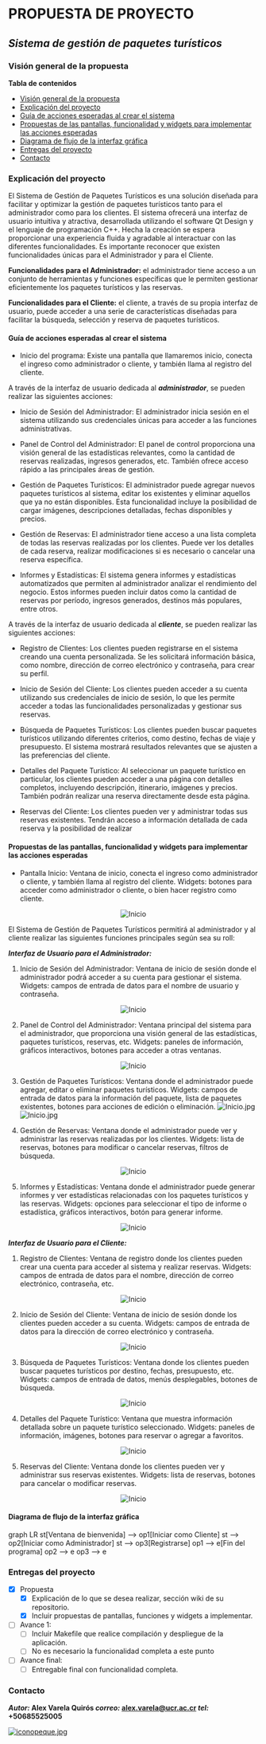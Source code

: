 PROPUESTA DE PROYECTO
=============
*Sistema de gestión de paquetes turísticos*
-------------

### **Visión general de la propuesta**
**Tabla de contenidos**
- [Visión general de la propuesta](###visión-general-de-la-propuesta)
- [Explicación del proyecto](###explicación-del-proyecto)
- [Guía de acciones esperadas al crear el sistema](####Guía-de-acciones-esperadas-al-crear-el-sistema)
- [Propuestas de las pantallas, funcionalidad y widgets para implementar las acciones esperadas](####Propuestas-de-las-pantallas,-funcionalidad-y-widgets-para-implementar-las-acciones-esperadas)
- [Diagrama de flujo de la interfaz gráfica](####diagrama-de-flujo-de-la-interfaz-gráfica)
- [Entregas del proyecto](###entregas-del-proyecto)
- [Contacto](###contacto)



### Explicación del proyecto
El Sistema de Gestión de Paquetes Turísticos es una solución diseñada para facilitar y optimizar la gestión de paquetes turísticos tanto para el administrador como para los clientes. El sistema ofrecerá una interfaz de usuario intuitiva y atractiva, desarrollada utilizando el software Qt Design y el lenguaje de programación C++. Hecha la creación se espera proporcionar  una experiencia fluida y agradable al interactuar con las diferentes funcionalidades. Es importante reconocer que existen funcionalidades únicas para el Administrador y para el Cliente. 

**Funcionalidades para el Administrador:** el administrador tiene acceso a un conjunto de herramientas y funciones específicas que le permiten gestionar eficientemente los paquetes turísticos y las reservas. 

**Funcionalidades para el Cliente:** el cliente, a través de su propia interfaz de usuario, puede acceder a una serie de características diseñadas para facilitar la búsqueda, selección y reserva de paquetes turísticos. 

#### Guía de acciones esperadas al crear el sistema
- Inicio del programa:
		Existe una pantalla que llamaremos inicio, conecta el ingreso como administrador o cliente, y también llama al registro del cliente.
 
 A través de la interfaz de usuario dedicada al ***administrador***, se pueden realizar las siguientes acciones:

- Inicio de Sesión del Administrador:
		El administrador inicia sesión en el sistema utilizando sus credenciales únicas para acceder a las funciones administrativas.

- Panel de Control del Administrador:
    	El panel de control proporciona una visión general de las estadísticas relevantes, como la cantidad de reservas realizadas, ingresos generados, etc. También ofrece acceso rápido a las principales áreas de gestión.

- Gestión de Paquetes Turísticos:
    	El administrador puede agregar nuevos paquetes turísticos al sistema, editar los existentes y eliminar aquellos que ya no están disponibles. Esta funcionalidad incluye la posibilidad de cargar imágenes, descripciones detalladas, fechas disponibles y precios.

-	Gestión de Reservas:
			El administrador tiene acceso a una lista completa de todas las reservas realizadas por los clientes. Puede ver los detalles de cada reserva, realizar modificaciones si es necesario o cancelar una reserva específica.

- Informes y Estadísticas:
		El sistema genera informes y estadísticas automatizados que permiten al administrador analizar el rendimiento del negocio. Estos informes pueden incluir datos como la cantidad de reservas por período, ingresos generados, destinos más populares, entre otros.

A través de la interfaz de usuario dedicada al ***cliente***, se pueden realizar las siguientes acciones:

- Registro de Clientes:
    	Los clientes pueden registrarse en el sistema creando una cuenta personalizada. Se les solicitará información básica, como nombre, dirección de correo electrónico y contraseña, para crear su perfil.

- Inicio de Sesión del Cliente:
		Los clientes pueden acceder a su cuenta utilizando sus credenciales de inicio de sesión, lo que les permite acceder a todas las funcionalidades personalizadas y gestionar sus reservas.

- Búsqueda de Paquetes Turísticos:
		Los clientes pueden buscar paquetes turísticos utilizando diferentes criterios, como destino, fechas de viaje y presupuesto. El sistema mostrará resultados relevantes que se ajusten a las preferencias del cliente.

- Detalles del Paquete Turístico:
		Al seleccionar un paquete turístico en particular, los clientes pueden acceder a una página con detalles completos, incluyendo descripción, itinerario, imágenes y precios. También podrán realizar una reserva directamente desde esta página.

- Reservas del Cliente:
		Los clientes pueden ver y administrar todas sus reservas existentes. Tendrán acceso a información detallada de cada reserva y la posibilidad de realizar

#### Propuestas de las pantallas, funcionalidad y widgets para implementar las acciones esperadas

- Pantalla Inicio:
		Ventana de inicio, conecta el ingreso como administrador o cliente, y también llama al registro del cliente.
        Widgets:  botones para acceder como administrador o cliente, o bien hacer registro como cliente.
		

<p align="center">
  <img src="https://i.postimg.cc/Vkf4cNVg/Inicio.jpg" alt="Inicio" />
</p>


El Sistema de Gestión de Paquetes Turísticos permitirá  al administrador y  al cliente realizar las siguientes funciones principales según sea su roll:

***Interfaz de Usuario para el Administrador:***

1. Inicio de Sesión del Administrador:
		Ventana de inicio de sesión donde el administrador podrá acceder a su cuenta para gestionar el sistema.
        Widgets: campos de entrada de datos para el nombre de usuario y contraseña.

<p align="center">
  <img src="https://i.postimg.cc/Kvns2wvG/Admi1.jpg" alt="Inicio" />
</p>


2. Panel de Control del Administrador:
        Ventana principal del sistema para el administrador, que proporciona una visión general de las estadísticas, paquetes turísticos, reservas, etc.
        Widgets: paneles de información, gráficos interactivos, botones para acceder a otras ventanas.

<p align="center">
  <img src="https://i.postimg.cc/t4pvCkYh/Admi2.jpg" alt="Inicio" />
</p>


3. Gestión de Paquetes Turísticos:
        Ventana donde el administrador puede agregar, editar o eliminar paquetes turísticos.
        Widgets: campos de entrada de datos para la información del paquete, lista de paquetes existentes, botones para acciones de edición o eliminación.
![Inicio.jpg](https://i.postimg.cc/BnpY8FKR/Admi3.jpg)
![Inicio.jpg](https://i.postimg.cc/fbbHYb7y/Admi4.jpg)

4. Gestión de Reservas:
        Ventana donde el administrador puede ver y administrar las reservas realizadas por los clientes.
        Widgets: lista de reservas, botones para modificar o cancelar reservas, filtros de búsqueda.
<p align="center">
  <img src="https://i.postimg.cc/cJ5FhNTm/Admi5.jpg" alt="Inicio" />
</p>


5. Informes y Estadísticas:
        Ventana donde el administrador puede generar informes y ver estadísticas relacionadas con los paquetes turísticos y las reservas.
        Widgets: opciones para seleccionar el tipo de informe o estadística, gráficos interactivos, botón para generar informe.
<p align="center">
  <img src="https://i.postimg.cc/RF6XbbDz/Admi6.jpg" alt="Inicio" />
</p>


***Interfaz de Usuario para el Cliente:***

 1. Registro de Clientes:
        Ventana de registro donde los clientes pueden crear una cuenta para acceder al sistema y realizar reservas.
        Widgets: campos de entrada de datos para el nombre, dirección de correo electrónico, contraseña, etc.
<p align="center">
  <img src="https://i.postimg.cc/HxqBG4q8/Cliente1.jpg" alt="Inicio" />
</p>

2. Inicio de Sesión del Cliente:
        Ventana de inicio de sesión donde los clientes pueden acceder a su cuenta.
        Widgets: campos de entrada de datos para la dirección de correo electrónico y contraseña.
<p align="center">
  <img src="https://i.postimg.cc/mk7VT14X/Cliente2.jpg" alt="Inicio" />
</p>

3. Búsqueda de Paquetes Turísticos:
        Ventana donde los clientes pueden buscar paquetes turísticos por destino, fechas, presupuesto, etc.
        Widgets: campos de entrada de datos, menús desplegables, botones de búsqueda.
<p align="center">
  <img src="https://i.postimg.cc/T2btVFbV/Cliente3.jpg" alt="Inicio" />
</p>


4. Detalles del Paquete Turístico:
        Ventana que muestra información detallada sobre un paquete turístico seleccionado.
        Widgets: paneles de información, imágenes, botones para reservar o agregar a favoritos.
<p align="center">
  <img src="https://i.postimg.cc/bNj33g0K/Cliente4.jpg" alt="Inicio" />
</p>


5. Reservas del Cliente:
        Ventana donde los clientes pueden ver y administrar sus reservas existentes.
        Widgets: lista de reservas, botones para cancelar o modificar reservas.
<p align="center">
  <img src="https://i.postimg.cc/wTcFPN03/Cliente5.jpg" alt="Inicio" />
</p>


#### Diagrama de flujo de la interfaz gráfica

graph LR
    st[Ventana de bienvenida] --> op1[Iniciar como Cliente]
    st --> op2[Iniciar como Administrador]
    st --> op3[Registrarse]
    op1 --> e[Fin del programa]
    op2 --> e
    op3 --> e



### Entregas del proyecto

- [x] Propuesta
    - [x] Explicación de lo que se desea realizar, sección wiki de su repositorio.
    - [x] Incluir propuestas de  pantallas, funciones y widgets  a implementar. 
- [ ] Avance 1:
    - [ ] Incluir Makefile que realice compilación y despliegue de la aplicación.
    - [ ] No es necesario la funcionalidad completa a este punto
- [ ] Avance final:
    - [ ] Entregable final con funcionalidad completa.

### Contacto
***Autor:* Alex Varela Quirós
*correo:* alex.varela@ucr.ac.cr 
*tel:* +50685525005**

[![iconopeque.jpg](https://i.postimg.cc/hvtdRL0p/iconopeque.jpg)](https://postimg.cc/k6L4xtzb)

